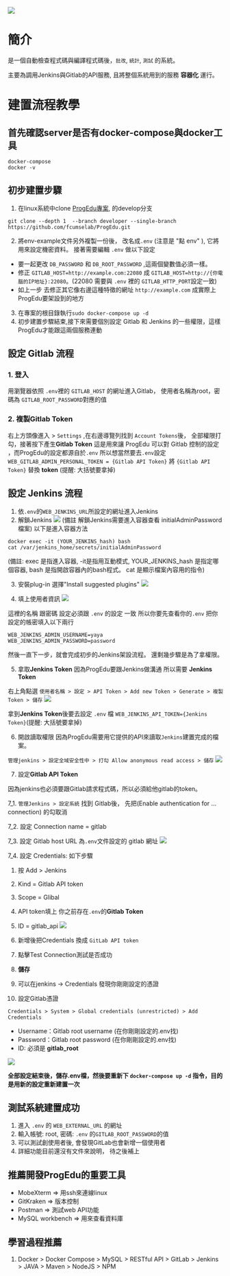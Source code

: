 ![](/readme-images/logo.png)
# 簡介
是一個自動檢查程式碼與編譯程式碼後，`批改`, `統計`, `測試` 的系統。

主要為調用Jenkins與Gitlab的API服務, 且將整個系統用到的服務 **容器化** 運行。

# 建置流程教學
## 首先確認server是否有docker-compose與docker工具
```
docker-compose  
docker -v
```
## 初步建置步驟
1. 在linux系統中clone [ProgEdu專案](https://github.com/fcumselab/ProgEdu), 的develop分支

`git clone --depth 1  --branch developer --single-branch https://github.com/fcumselab/ProgEdu.git`

2. 將env-example文件另外複製一份後， 改名成`.env` (注意是 "點 env" ), 它將用來設定機密資料。
接著需要編輯 `.env` 做以下設定
*  要一起更改 `DB_PASSWORD` 和 `DB_ROOT_PASSWORD` ,這兩個變數值必須一樣。
*  修正 `GITLAB_HOST=http://example.com:22080` 成 
   `GITLAB_HOST=http://{你電腦的IP地址}:22080`。(22080 需要與 `.env` 裡的 `GITLAB_HTTP_PORT`設定一致)
*  如上一步 去修正其它像右邊這種特徵的網址 `http://example.com` 成實際上ProgEdu要架設到的地方
3. 在專案的根目錄執行`sudo docker-compose up -d` 
4. 初步建置步驟結束,接下來需要個別設定 Gitlab 和 Jenkins 的一些權限，這樣ProgEdu才能跟這兩個服務連動

## **設定 Gitlab 流程**
### 1. 登入
用瀏覽器依照 `.env`裡的 `GITLAB_HOST` 的網址進入Gitlab，
使用者名稱為root，密碼為 `GITLAB_ROOT_PASSWORD`對應的值
### 2. 複製Gitlab Token
右上方頭像進入 > `Settings` ,在右邊導覽列找到 `Account Tokens`後， 
全部權限打勾，接著按下產生**Gitlab Token** 
這是用來讓 ProgEdu 可以對 Gitlab 控制的設定
，而ProgEdu的設定都源自於`.env`
所以想當然要去`.env`設定 
`WEB_GITLAB_ADMIN_PERSONAL_TOKEN = {Gitlab API Token}`
將 `{Gitlab API Token}` 替換 **token** (提醒: 大括號要拿掉)

## **設定 Jenkins 流程**  

1. 依`.env`的`WEB_JENKINS_URL`所設定的網址進入Jenkins 
2. 解鎖Jenkins
![](readme-images/unlock-jenkins.png)
(備註 解鎖Jenkins需要進入容器查看 initialAdminPassword 檔案) 以下是進入容器方法
```
docker exec -it (YOUR_JENKINS_hash) bash 
cat /var/jenkins_home/secrets/initialAdminPassword
``` 
(備註: exec 是指進入容器, -it是指用互動模式, YOUR_JENKINS_hash 是指定哪個容器, bash 是指開啟容器內的bash程式。 cat 是顯示檔案內容用的指令)

3. 安裝plug-in 選擇"Install suggested plugins"
![](/readme-images/jenkins-install-plugins.png)  

4. 填上使用者資訊 
![](/readme-images/jenkins-create-admin-user.png)  

這裡的名稱 跟密碼 設定必須跟 `.env` 的設定 一致
所以你要先查看你的`.env` 把你設定的帳密填入以下兩行
```
WEB_JENKINS_ADMIN_USERNAME=yaya
WEB_JENKINS_ADMIN_PASSWORD=password
```
然後一直下一步，就會完成初步的Jenkins架設流程。
還剩幾步驟是為了拿權限。

5. 拿取**Jenkins Token** 
因為ProgEdu要跟Jenkins做溝通 所以需要 **Jenkins Token**

右上角點選 `使用者名稱 > 設定 > API Token > Add new Token > Generate > 複製Token > 儲存`
![](/readme-images/jenkins-token.jpg)  

拿到**Jenkins Token**後要去設定 `.env` 檔
`WEB_JENKINS_API_TOKEN={Jenkins Token}`(提醒: 大括號要拿掉)

6. 開啟讀取權限
因為ProgEdu需要用它提供的API來讀取`Jenkins`建置完成的檔案。

`管理jenkins > 設定全域安全性中 > 打勾 Allow anonymous read access > 儲存`
![](/readme-images/jenkins-access-control.png)

7. 設定**Gitlab API Token**

因為jenkins也必須要跟Gitlab請求程式碼，所以必須給他gitlab的token。

7_1. `管理Jenkins > 設定系統` 找到 Gitlab後，
先把(Enable authentication for ... connection) 的勾取消
 
7_2. 設定 Connection name = gitlab

7_3. 設定 Gitlab host URL 為`.env`文件設定的 gitlab 網址
![](/readme-images/jenkins-gitlab-api.png)  

7_4. 設定 Credentials:  如下步驟
1. 按 Add > Jenkins
2. Kind = Gitlab API token
3. Scope = Glibal
4. API token填上 你之前存在`.env`的**Gitlab Token**
5. ID = gitlab_api
 ![](/readme-images/jenkins-credentials.jpg)  
6. 新增後把Credentials 換成 `GitLab API token` 
7. 點擊Test Connection測試是否成功
8. **儲存**
9. 可以在jenkins -> Credentials 發現你剛剛設定的憑證

10. 設定Gitlab憑證
    
`Credentials > System > Global credentials (unrestricted) > Add Credentials`

- Username：Gitlab root username (在你剛剛設定的.env找)
- Password：Gitlab root password (在你剛剛設定的.env找)  
- ID: 必須是 **gitlab_root**  

![](/readme-images/jenkins-credentials-gitlab.jpg)

**全部設定結束後，儲存.env檔，然後要重新下 `docker-compose up -d` 指令，目的是用新的設定重新建置一次**
## 測試系統建置成功
1. 進入 `.env` 的 `WEB_EXTERNAL_URL` 的網址
2. 輸入帳號: root, 密碼: `.env` 的`GITLAB_ROOT_PASSWORD`的值
3. 可以測試創使用者後, 會發現GitLab也會新增一個使用者
4. 詳細功能目前還沒有文件來說明， 待之後補上

## 推薦開發ProgEdu的重要工具
* MobeXterm => 用ssh來連線linux
* GitKraken => 版本控制
* Postman => 測試web API功能
* MySQL workbench => 用來查看資料庫

## 學習過程推薦
1. Docker > Docker Compose > MySQL > RESTful API >  GitLab > Jenkins > JAVA > Maven > NodeJS > NPM 
